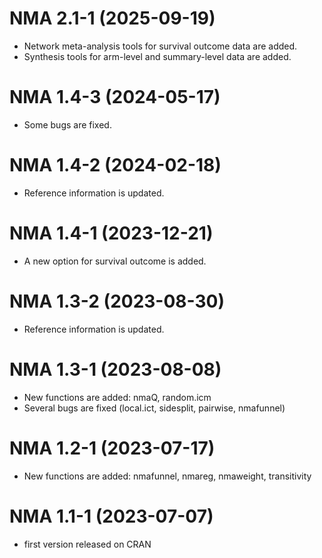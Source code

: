 # NMA 2.1-1 (2025-09-19)

- Network meta-analysis tools for survival outcome data are added.
- Synthesis tools for arm-level and summary-level data are added.

# NMA 1.4-3 (2024-05-17)

- Some bugs are fixed.

# NMA 1.4-2 (2024-02-18)

- Reference information is updated.

# NMA 1.4-1 (2023-12-21)

- A new option for survival outcome is added.

# NMA 1.3-2 (2023-08-30)

- Reference information is updated.

# NMA 1.3-1 (2023-08-08)

- New functions are added: nmaQ, random.icm
- Several bugs are fixed (local.ict, sidesplit, pairwise, nmafunnel)

# NMA 1.2-1 (2023-07-17)

- New functions are added: nmafunnel, nmareg, nmaweight, transitivity

# NMA 1.1-1 (2023-07-07)

- first version released on CRAN
